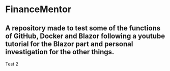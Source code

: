 # FinanceMentor

## A repository made to test some of the functions of GitHub, Docker and Blazor following a youtube tutorial for the Blazor part and personal investigation for the other things.

Test 2

